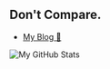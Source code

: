 ## Don't Compare.

- [My Blog 🥰](https://christina0031.github.io/)

![My GitHub Stats](https://github-readme-stats.vercel.app/api?username=Christina0031&count_private=true&show_icons=true)
